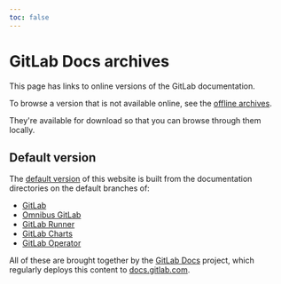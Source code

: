 ```yaml
---
toc: false
---
```


# GitLab Docs archives

This page has links to online versions of the GitLab documentation.
<!-- markdownlint-disable-next-line -->
To browse a version that is not available online, see the [offline archives](#offline-archives).

They're available for download so that you can browse through them locally.

## Default version

The [default version](/) of this website
is built from the documentation directories on the default branches of:

- [GitLab](https://gitlab.com/gitlab-org/gitlab/-/tree/master/doc)
- [Omnibus GitLab](https://gitlab.com/gitlab-org/omnibus-gitlab/-/tree/master/doc)
- [GitLab Runner](https://gitlab.com/gitlab-org/gitlab-runner/-/tree/main/docs)
- [GitLab Charts](https://gitlab.com/gitlab-org/charts/gitlab/-/tree/master/doc)
- [GitLab Operator](https://gitlab.com/gitlab-org/cloud-native/gitlab-operator/doc)

All of these are brought together by the
[GitLab Docs](https://gitlab.com/gitlab-org/gitlab-docs/) project, which regularly
deploys this content to [docs.gitlab.com](https://docs.gitlab.com).

<!-- Content below this section can be edited in content/frontend/default/components/archives_page.vue -->

<!-- markdownlint-disable-next-line -->
<div class="js-archives"></div>
